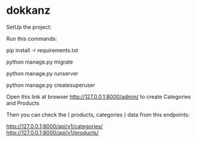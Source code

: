 # dokkanz

SetUp the project:

Run this commands:

pip install -r requirements.txt

python manage.py migrate

python manage.py runserver

python manage.py createsuperuser

Open this link at browser  http://127.0.0.1:8000/admin/  to create Categories and Products

Then you can check the ( products, categories ) data from this endpoints:

 http://127.0.0.1:8000/api/v1/categories/
  http://127.0.0.1:8000/api/v1/products/
